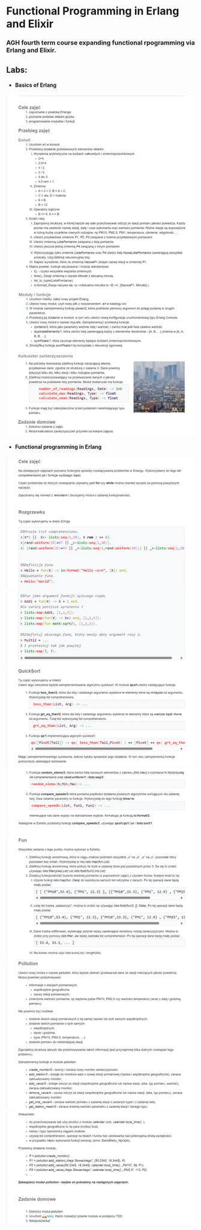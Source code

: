 # Functional Programming in Erlang and Elixir
### AGH fourth term course expanding functional rpogramming via Erlang and Elixir. 

## Labs:
- #### Basics of Erlang

![](img/lab1_img1.png)
![](img/lab1_img2.png)
![](img/lab1_img3.png)

- #### Functional programming in Erlang 

![](img/lab2_img1.png)
![](img/lab2_img2.png)
![](img/lab2_img3.png)
![](img/lab2_img4.png)
![](img/lab2_img5.png)
![](img/lab2_img6.png)
![](img/lab2_img7.png)
